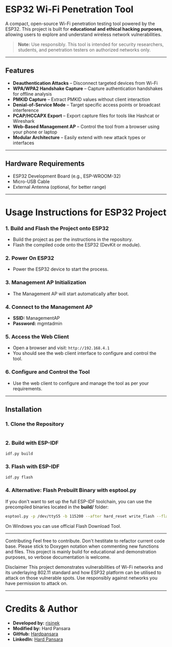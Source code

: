 # ESP32 Wi-Fi Penetration Tool

A compact, open-source Wi-Fi penetration testing tool powered by the ESP32. This project is built for **educational and ethical hacking purposes**, allowing users to explore and understand wireless network vulnerabilities.

> **Note:** Use responsibly. This tool is intended for security researchers, students, and penetration testers on authorized networks only.

---

## Features

- **Deauthentication Attacks** – Disconnect targeted devices from Wi-Fi
- **WPA/WPA2 Handshake Capture** – Capture authentication handshakes for offline analysis
- **PMKID Capture** – Extract PMKID values without client interaction
- **Denial-of-Service Mode** – Target specific access points or broadcast interference
- **PCAP/HCCAPX Export** – Export capture files for tools like Hashcat or Wireshark
- **Web-Based Management AP** – Control the tool from a browser using your phone or laptop
- **Modular Architecture** – Easily extend with new attack types or interfaces

---

## Hardware Requirements

- ESP32 Development Board (e.g., ESP-WROOM-32)
- Micro-USB Cable
- External Antenna (optional, for better range)

---

# Usage Instructions for ESP32 Project

### 1. Build and Flash the Project onto ESP32
- Build the project as per the instructions in the repository.
- Flash the compiled code onto the ESP32 (DevKit or module).

### 2. Power On ESP32
- Power the ESP32 device to start the process.

### 3. Management AP Initialization
- The Management AP will start automatically after boot.

### 4. Connect to the Management AP
- **SSID:** ManagementAP
- **Password:** mgmtadmin

### 5. Access the Web Client
- Open a browser and visit: `http://192.168.4.1`
- You should see the web client interface to configure and control the tool.

### 6. Configure and Control the Tool
- Use the web client to configure and manage the tool as per your requirements.


---

## Installation

### 1. Clone the Repository
```bash https://github.com/Hardpansara/esp32-wifi-penetration-tool
```

### 2. Build with ESP-IDF

```bash
idf.py build
```

### 3. Flash with ESP-IDF

```bash
idf.py flash
```

### 4. Alternative: Flash Prebuilt Binary with esptool.py

If you don't want to set up the full ESP-IDF toolchain, you can use the precompiled binaries located in the **build/** folder:
```bash
esptool.py -p /dev/ttyS5 -b 115200 --after hard_reset write_flash --flash_mode dio --flash_freq 40m --flash_size detect 0x8000 build/partition_table/partition-table.bin 0x1000 build/bootloader/bootloader.bin 0x10000 build/esp32-wifi-penetration-tool.bin
```

On Windows you can use official Flash Download Tool.

---
Contributing
Feel free to contribute. Don't hestitate to refactor current code base. Please stick to Doxygen notation when commenting new functions and files. This project is mainly build for educational and demonstration purposes, so verbose documentation is welcome.

Disclaimer
This project demonstrates vulnerabilities of Wi-Fi networks and its underlaying 802.11 standard and how ESP32 platform can be utilised to attack on those vulnerable spots. Use responsibly against networks you have permission to attack on.

---

# Credits & Author

- **Developed by:** [risinek](https://github.com/risinek/esp32-wifi-penetration-tool)
- **Modified by:** Hard Pansara
- **GitHub:** [Hardpansara](https://github.com/Hardpansara)
- **LinkedIn:** [Hard Pansara](http://linkedin.com/in/hard-pansara-22582a288)
